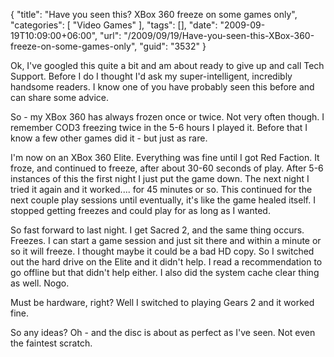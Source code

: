 {
	"title": "Have you seen this? XBox 360 freeze on some games only",
	"categories": [
		"Video Games"
	],
	"tags": [],
	"date": "2009-09-19T10:09:00+06:00",
	"url": "/2009/09/19/Have-you-seen-this-XBox-360-freeze-on-some-games-only",
	"guid": "3532"
}

Ok, I've googled this quite a bit and am about ready to give up and call Tech Support. Before I do I thought I'd ask my super-intelligent, incredibly handsome readers. I know one of you have probably seen this before and can share some advice.

So - my XBox 360 has always frozen once or twice. Not very often though. I remember COD3 freezing twice in the 5-6 hours I played it. Before that I know a few other games did it - but just as rare.

I'm now on an XBox 360 Elite. Everything was fine until I got Red Faction. It froze, and continued to freeze, after about 30-60 seconds of play. After 5-6 instances of this the first night I just put the game down. The next night I tried it again and it worked.... for 45 minutes or so. This continued for the next couple play sessions until eventually, it's like the game healed itself. I stopped getting freezes and could play for as long as I wanted.

So fast forward to last night. I get Sacred 2, and the same thing occurs. Freezes. I can start a game session and just sit there and within a minute or so it will freeze. I thought maybe it could be a bad HD copy. So I switched out the hard drive on the Elite and it didn't help. I read a recommendation to go offline but that didn't help either. I also did the system cache clear thing as well. Nogo.

Must be hardware, right? Well I switched to playing Gears 2 and it worked fine.

So any ideas? Oh - and the disc is about as perfect as I've seen. Not even the faintest scratch.